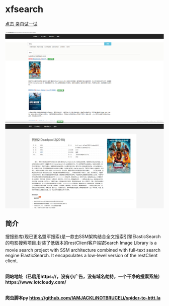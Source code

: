 # xfsearch


 <a href="https://www.lotcloudy.com/search.do?text=%E6%AD%BB%E4%BE%8D2">点击 亲自试一试</a>
 <br/><br/>
 <img src="/image/show.png" alt="Ö÷Ò³" style="max-width:100%;"><br/>
 <img src="/image/show2.jpg" alt="Ö÷Ò³" style="max-width:100%;"><br/>


<h2>简介</h2>
<p>搜搜影库(现已更名盟军搜索)是一款由SSM架构结合全文搜索引擎ElasticSearch的电影搜索项目.封装了低版本的restClient客户端🎖Search Image Library is a movie search project with SSM architecture combined with full-text search engine ElasticSearch. It encapsulates a low-level version of the restClient client.</p>

<br/>
<b>网站地址（已启用https://，没有小广告，没有域名劫持，一个干净的搜索系统） https://www.lotcloudy.com/</b><br/><br/>

<b>爬虫脚本py https://github.com/IAMJACKLiNOTBRUCELi/spider-to-bttt.la<b/>
